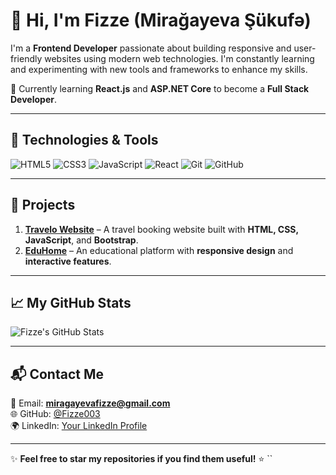 # 👋 Hi, I'm **Fizze (Mirağayeva Şükufə)**

I'm a **Frontend Developer** passionate about building responsive and user-friendly websites using modern web technologies. I'm constantly learning and experimenting with new tools and frameworks to enhance my skills.

🌟 Currently learning **React.js** and **ASP.NET Core** to become a **Full Stack Developer**.  

---

## 🚀 **Technologies & Tools**  
![HTML5](https://img.shields.io/badge/-HTML5-E34F26?style=flat-square&logo=html5&logoColor=white)
![CSS3](https://img.shields.io/badge/-CSS3-1572B6?style=flat-square&logo=css3&logoColor=white)
![JavaScript](https://img.shields.io/badge/-JavaScript-F7DF1E?style=flat-square&logo=javascript&logoColor=black)
![React](https://img.shields.io/badge/-React-61DAFB?style=flat-square&logo=react&logoColor=black)
![Git](https://img.shields.io/badge/-Git-F05032?style=flat-square&logo=git&logoColor=white)
![GitHub](https://img.shields.io/badge/-GitHub-181717?style=flat-square&logo=github&logoColor=white)

---

## 💼 **Projects**  
1. **[Travelo Website](https://github.com/Fizze003/Travelo-Website)** – A travel booking website built with **HTML, CSS, JavaScript**, and **Bootstrap**.  
2. **[EduHome](https://github.com/Fizze003/EduHome)** – An educational platform with **responsive design** and **interactive features**.

---

## 📈 **My GitHub Stats**  
![Fizze's GitHub Stats](https://github-readme-stats.vercel.app/api?username=Fizze003&show_icons=true&hide_title=true)

---

## 📬 **Contact Me**  
📧 Email: **miragayevafizze@gmail.com**  
🌐 GitHub: [@Fizze003](https://github.com/Fizze003)  
🌍 LinkedIn: [Your LinkedIn Profile](#)

---

✨ **Feel free to star my repositories if you find them useful!** ⭐
``

